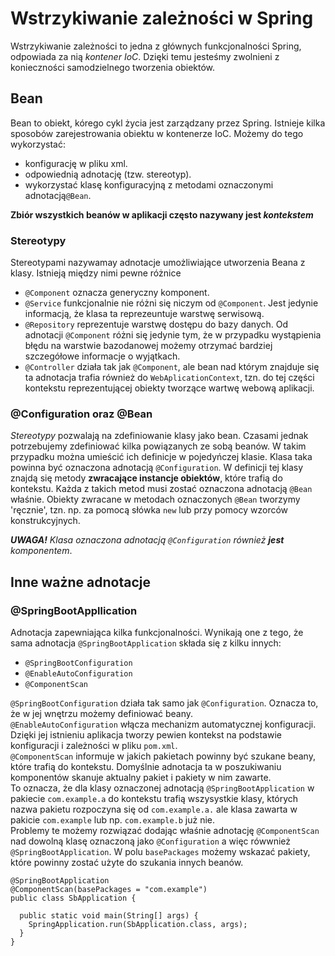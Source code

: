 # Wstrzykiwanie zależności w Spring

Wstrzykiwanie zależności to jedna z głównych funkcjonalności Spring, odpowiada za nią *kontener IoC*. Dzięki temu
jesteśmy zwolnieni z konieczności samodzielnego tworzenia obiektów.

## Bean

Bean to obiekt, kórego cykl życia jest zarządzany przez Spring. Istnieje kilka sposobów zarejestrowania obiektu w
kontenerze IoC. Możemy do tego wykorzystać:
- konfigurację w pliku xml.
- odpowiednią adnotację (tzw. stereotyp).
- wykorzystać  klasę konfiguracyjną z metodami oznaczonymi adnotacją``@Bean``.
  
**Zbiór wszystkich beanów w aplikacji często nazywany jest *kontekstem***  

### Stereotypy

Stereotypami nazywamay adnotacje umożliwiające utworzenia Beana z klasy. Istnieją między nimi pewne różnice
- ``@Component`` oznacza generyczny komponent.
- ``@Service`` funkcjonalnie nie różni się niczym od ``@Component``. Jest jedynie informacją, że klasa ta reprezeuntuje
warstwę serwisową.
- ``@Repository`` reprezentuje warstwę dostępu do bazy danych. Od adnotacji ``@Component`` różni się jedynie tym, że
w przypadku wystąpienia błędu na warstwie bazodanowej możemy otrzymać bardziej szczegółowe informacje o wyjątkach. 
- ``@Controller`` działa tak jak ``@Component``, ale bean nad którym znajduje się ta adnotacja trafia również do 
``WebAplicationContext``, tzn. do tej części kontekstu reprezentującej obiekty tworzące wartwę webową aplikacji. 

### @Configuration oraz @Bean

*Stereotypy* pozwalają na zdefiniowanie klasy jako bean. Czasami jednak potrzebujemy zdefiniować kilka powiązanych ze sobą
beanów. W takim przypadku można umieścić ich definicje w pojedyńczej klasie. Klasa taka powinna być oznaczona adnotacją
``@Configuration``. W definicji tej klasy znajdą się metody **zwracające instancje obiektów**, które trafią do kontekstu.
Każda z takich metod musi zostać oznaczona adnotacją ``@Bean`` właśnie. Obiekty zwracane w metodach oznaczonych ``@Bean``
tworzymy 'ręcznie', tzn. np. za pomocą słówka ``new`` lub przy pomocy wzorców konstrukcyjnych. 

***UWAGA!** Klasa oznaczona adnotacją ``@Configuration`` również **jest** komponentem*.

## Inne ważne adnotacje

### @SpringBootAppllication
Adnotacja zapewniająca kilka funkcjonalności. Wynikają one z tego, że sama adnotacja ``@SpringBootApplication`` składa 
się z kilku innych:
- ``@SpringBootConfiguration``
- ``@EnableAutoConfiguration``
- ``@ComponentScan``
  
``@SpringBootConfiguration`` działa tak samo jak ``@Configuration``. Oznacza to, że w jej wnętrzu możemy definiować beany.  
``@EnableAutoConfiguration`` włącza mechanizm automatycznej konfiguracji. Dzięki jej istnieniu aplikacja tworzy pewien 
kontekst na podstawie konfiguracji i zależności w pliku ``pom.xml``.  
``@ComponentScan`` informuje w jakich pakietach powinny być szukane beany, które trafią do kontekstu. Domyślnie adnotacja 
ta w poszukiwaniu komponentów skanuje aktualny pakiet i pakiety w nim zawarte.  
To oznacza, że dla klasy oznaczonej adnotacją ``@SpringBootApplication`` w pakiecie ``com.example.a`` do kontekstu trafią
wszysystkie klasy, których nazwa pakietu rozpoczyna się od ``com.example.a.`` ale klasa zawarta w pakicie ``com.example``
lub np. ``com.example.b`` już nie.  
Problemy te możemy rozwiązać dodając właśnie adnotację ``@ComponentScan`` nad dowolną klasę oznaczoną jako ``@Configuration``
a więc rówwnież ``@SpringBootApplication``. W polu ``basePackages`` możemy wskazać pakiety, które powinny zostać użyte do 
szukania innych beanów. 
```
@SpringBootApplication
@ComponentScan(basePackages = "com.example")
public class SbApplication {

  public static void main(String[] args) {
    SpringApplication.run(SbApplication.class, args);
  }
}
```